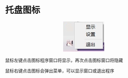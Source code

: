 
# 托盘图标


<div align="center"><img src='./zh/pics/trayicon.jpg'></div> 

鼠标左键点击图标程序窗口将显示，再次点击图标窗口将隐藏

鼠标右键点击图标会弹出菜单，可以显示窗口或退出程序